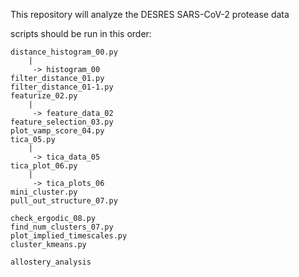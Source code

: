 This repository will analyze the DESRES SARS-CoV-2 protease data

scripts should be run in this order:

    distance_histogram_00.py
        |
         -> histogram_00
    filter_distance_01.py
    filter_distance_01-1.py
    featurize_02.py
        |
         -> feature_data_02
    feature_selection_03.py
    plot_vamp_score_04.py
    tica_05.py
        |
         -> tica_data_05
    tica_plot_06.py
        |
         -> tica_plots_06
    mini_cluster.py
    pull_out_structure_07.py

    check_ergodic_08.py
    find_num_clusters_07.py
    plot_implied_timescales.py
    cluster_kmeans.py

    allostery_analysis
